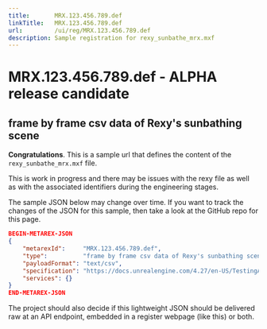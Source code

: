 ```yaml
---
title:       MRX.123.456.789.def
linkTitle:   MRX.123.456.789.def
url:         /ui/reg/MRX.123.456.789.def
description: Sample registration for rexy_sunbathe_mrx.mxf
---
```

# MRX.123.456.789.def - ALPHA release candidate

## frame by frame csv data of Rexy's sunbathing scene

**Congratulations**. This is a sample url that defines the content of the
`rexy_sunbathe_mrx.mxf` file.

This is work in progress and there may be issues with the rexy file as well as
with the associated identifiers during the engineering stages.

The sample JSON below may change over time. If you want to track the changes
of the JSON for this sample, then take a look at the GitHub repo for this page.

```json
BEGIN-METAREX-JSON
{
    "metarexId":     "MRX.123.456.789.def",
    "type":          "frame by frame csv data of Rexy's sunbathing scene",
    "payloadFormat": "text/csv",
    "specification": "https://docs.unrealengine.com/4.27/en-US/TestingAndOptimization/PerformanceAndProfiling/CSVProfiler/",
    "services": {}
}
END-METAREX-JSON
```

The project should also decide if this lightweight JSON should be delivered raw
at an API endpoint, embedded in a register webpage (like this) or both.